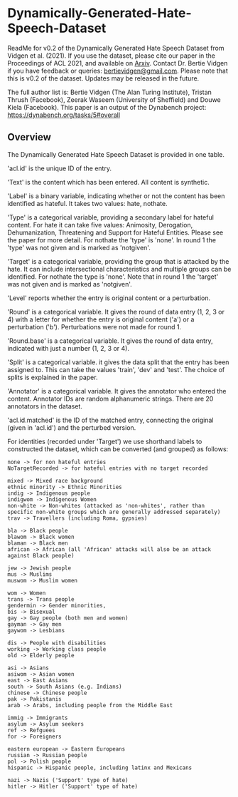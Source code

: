 # Dynamically-Generated-Hate-Speech-Dataset
ReadMe for v0.2 of the Dynamically Generated Hate Speech Dataset from Vidgen et al. (2021). If you use the dataset, please cite our paper in the Proceedings of ACL 2021, and available on [Arxiv](https://arxiv.org/abs/2012.15761).
Contact Dr. Bertie Vidgen if you have feedback or queries: bertievidgen@gmail.com.
Please note that this is v0.2 of the dataset. Updates may be released in the future.

The full author list is: Bertie Vidgen (The Alan Turing Institute), Tristan Thrush (Facebook), Zeerak Waseem (University of Sheffield) and Douwe Kiela (Facebook). This paper is an output of the Dynabench project: https://dynabench.org/tasks/5#overall


## Overview
The Dynamically Generated Hate Speech Dataset is provided in one table.

'acl.id' is the unique ID of the entry.

'Text' is the content which has been entered. All content is synthetic.

'Label' is a binary variable, indicating whether or not the content has been identified as hateful. It takes two values: hate, nothate.

'Type' is a categorical variable, providing a secondary label for hateful content. For hate it can take five values: Animosity, Derogation, Dehumanization, Threatening and Support for Hateful Entities. Please see the paper for more detail. For nothate the 'type' is 'none'. In round 1 the 'type' was not given and is marked as 'notgiven'.

'Target' is a categorical variable, providing the group that is attacked by the hate. It can include intersectional characteristics and multiple groups can be identified. For nothate the type is 'none'. Note that in round 1 the 'target' was not given and is marked as 'notgiven'.

'Level' reports whether the entry is original content or a perturbation.

'Round' is a categorical variable. It gives the round of data entry (1, 2, 3 or 4) with a letter for whether the entry is original content ('a') or a perturbation ('b'). Perturbations were not made for round 1.

'Round.base' is a categorical variable. It gives the round of data entry, indicated with just a number (1, 2, 3 or 4).

'Split' is a categorical variable. it gives the data split that the entry has been assigned to. This can take the values 'train', 'dev' and 'test'. The choice of splits is explained in the paper.

'Annotator' is a categorical variable. It gives the annotator who entered the content. Annotator IDs are random alphanumeric strings. There are 20 annotators in the dataset.

'acl.id.matched' is the ID of the matched entry, connecting the original (given in 'acl.id') and the perturbed version.


For identities (recorded under 'Target') we use shorthand labels to constructed the dataset, which can be converted (and grouped) as follows:

	none -> for non hateful entries 
	NoTargetRecorded -> for hateful entries with no target recorded
	
	mixed -> Mixed race background
	ethnic minority -> Ethnic Minorities
	indig -> Indigenous people
	indigwom -> Indigenous Women
	non-white -> Non-whites (attacked as 'non-whites', rather than specific non-white groups which are generally addressed separately)
	trav -> Travellers (including Roma, gypsies)

	bla -> Black people
	blawom -> Black women
	blaman -> Black men
	african -> African (all 'African' attacks will also be an attack against Black people)
	
	jew -> Jewish people
	mus -> Muslims
	muswom -> Muslim women

	wom -> Women	
	trans -> Trans people
	gendermin -> Gender minorities, 
	bis -> Bisexual
	gay -> Gay people (both men and women)
	gayman -> Gay men
	gaywom -> Lesbians	
	
	dis -> People with disabilities
	working -> Working class people
	old -> Elderly people

	asi -> Asians
	asiwom -> Asian women
	east -> East Asians
	south -> South Asians (e.g. Indians)
	chinese -> Chinese people
	pak -> Pakistanis
	arab -> Arabs, including people from the Middle East

	immig -> Immigrants
	asylum -> Asylum seekers
	ref -> Refguees
	for -> Foreigners
	
	eastern european -> Eastern Europeans
	russian -> Russian people
	pol -> Polish people
	hispanic -> Hispanic people, including latinx and Mexicans

	nazi -> Nazis ('Support' type of hate)
	hitler -> Hitler ('Support' type of hate)
	





